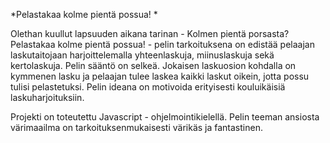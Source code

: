 *Pelastakaa kolme pientä possua! *

Olethan kuullut lapsuuden aikana tarinan - Kolmen pientä porsasta? Pelastakaa kolme pientä possua! - pelin tarkoituksena on edistää pelaajan laskutaitojaan harjoittelemalla yhteenlaskuja, miinuslaskuja sekä kertolaskuja. 
Pelin sääntö on selkeä. Jokaisen laskuosion kohdalla on kymmenen lasku ja pelaajan tulee laskea kaikki laskut oikein, jotta possu tulisi pelastetuksi. Pelin ideana on motivoida erityisesti kouluikäisiä laskuharjoituksiin.    

Projekti on toteutettu Javascript - ohjelmointikielellä. Pelin teeman ansiosta värimaailma on tarkoituksenmukaisesti värikäs ja fantastinen.  
